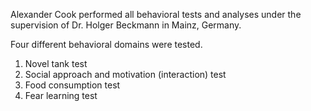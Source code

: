 Alexander Cook performed all behavioral tests and analyses under the supervision of Dr. Holger Beckmann in Mainz, Germany.

Four different behavioral domains were tested.
  1. Novel tank test
  2. Social approach and motivation (interaction) test
  3. Food consumption test
  4. Fear learning test
